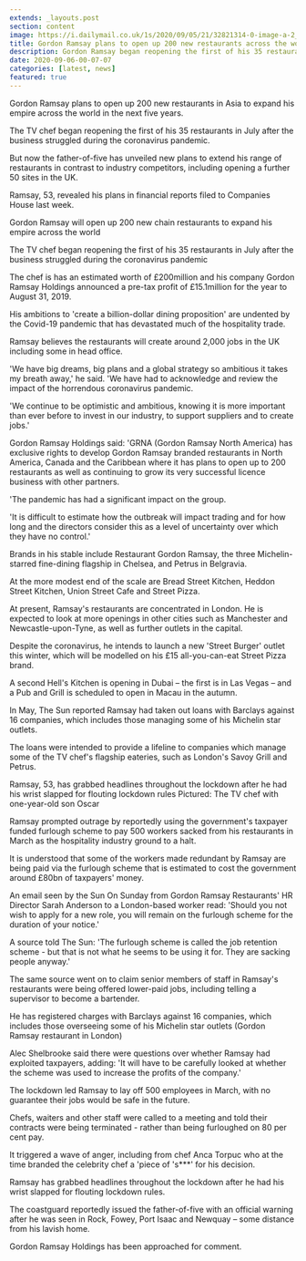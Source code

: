 ```yaml
---
extends: _layouts.post
section: content
image: https://i.dailymail.co.uk/1s/2020/09/05/21/32821314-0-image-a-2_1599337389390.jpg 
title: Gordon Ramsay plans to open up 200 new restaurants across the world and 50 eateries in the UK 
description: Gordon Ramsay began reopening the first of his 35 restaurants in July after the business struggled during the coronavirus pandemic but is now planning to open 200 new ones across the world. 
date: 2020-09-06-00-07-07 
categories: [latest, news] 
featured: true 
--- 
```

Gordon Ramsay plans to open up 200 new restaurants in Asia to expand his empire across the world in the next five years.

The TV chef began reopening the first of his 35 restaurants in July after the business struggled during the coronavirus pandemic.

But now the father-of-five has unveiled new plans to extend his range of restaurants in contrast to industry competitors, including opening a further 50 sites in the UK. 

Ramsay, 53, revealed his plans in financial reports filed to Companies House last week.

Gordon Ramsay will open up 200 new chain restaurants to expand his empire across the world

The TV chef began reopening the first of his 35 restaurants in July after the business struggled during the coronavirus pandemic

The chef is has an estimated worth of £200million and his company Gordon Ramsay Holdings announced a pre-tax profit of £15.1million for the year to August 31, 2019.

His ambitions to 'create a billion-dollar dining proposition' are undented by the Covid-19 pandemic that has devastated much of the hospitality trade. 

Ramsay believes the restaurants will create around 2,000 jobs in the UK including some in head office.

'We have big dreams, big plans and a global strategy so ambitious it takes my breath away,' he said. 'We have had to acknowledge and review the impact of the horrendous coronavirus pandemic. 

'We continue to be optimistic and ambitious, knowing it is more important than ever before to invest in our industry, to support suppliers and to create jobs.'

Gordon Ramsay Holdings said: 'GRNA (Gordon Ramsay North America) has exclusive rights to develop Gordon Ramsay branded restaurants in North America, Canada and the Caribbean where it has plans to open up to 200 restaurants as well as continuing to grow its very successful licence business with other partners.

'The pandemic has had a significant impact on the group. 

'It is difficult to estimate how the outbreak will impact trading and for how long and the directors consider this as a level of uncertainty over which they have no control.' 

Brands in his stable include Restaurant Gordon Ramsay, the three Michelin-starred fine-dining flagship in Chelsea, and Petrus in Belgravia.

At the more modest end of the scale are Bread Street Kitchen, Heddon Street Kitchen, Union Street Cafe and Street Pizza.

At present, Ramsay's restaurants are concentrated in London. He is expected to look at more openings in other cities such as Manchester and Newcastle-upon-Tyne, as well as further outlets in the capital.

Despite the coronavirus, he intends to launch a new 'Street Burger' outlet this winter, which will be modelled on his £15 all-you-can-eat Street Pizza brand.

A second Hell's Kitchen is opening in Dubai – the first is in Las Vegas – and a Pub and Grill is scheduled to open in Macau in the autumn. 

In May, The Sun reported Ramsay had taken out loans with Barclays against 16 companies, which includes those managing some of his Michelin star outlets.

The loans were intended to provide a lifeline to companies which manage some of the TV chef's flagship eateries, such as London's Savoy Grill and Petrus. 

Ramsay, 53, has grabbed headlines throughout the lockdown after he had his wrist slapped for flouting lockdown rules Pictured: The TV chef with one-year-old son Oscar

Ramsay prompted outrage by reportedly using the government's taxpayer funded furlough scheme to pay 500 workers sacked from his restaurants in March as the hospitality industry ground to a halt.

It is understood that some of the workers made redundant by Ramsay are being paid via the furlough scheme that is estimated to cost the government around £80bn of taxpayers' money.

An email seen by the Sun On Sunday from Gordon Ramsay Restaurants' HR Director Sarah Anderson to a London-based worker read: 'Should you not wish to apply for a new role, you will remain on the furlough scheme for the duration of your notice.'

A source told The Sun: 'The furlough scheme is called the job retention scheme - but that is not what he seems to be using it for. They are sacking people anyway.'

The same source went on to claim senior members of staff in Ramsay's restaurants were being offered lower-paid jobs, including telling a supervisor to become a bartender. 

He has registered charges with Barclays against 16 companies, which includes those overseeing some of his Michelin star outlets (Gordon Ramsay restaurant in London) 

Alec Shelbrooke said there were questions over whether Ramsay had exploited taxpayers, adding: 'It will have to be carefully looked at whether the scheme was used to increase the profits of the company.'

The lockdown led Ramsay to lay off 500 employees in March, with no guarantee their jobs would be safe in the future.

Chefs, waiters and other staff were called to a meeting and told their contracts were being terminated - rather than being furloughed on 80 per cent pay.

It triggered a wave of anger, including from chef Anca Torpuc who at the time branded the celebrity chef a 'piece of 's***' for his decision.

Ramsay has grabbed headlines throughout the lockdown after he had his wrist slapped for flouting lockdown rules.

The coastguard reportedly issued the father-of-five with an official warning after he was seen in Rock, Fowey, Port Isaac and Newquay – some distance from his lavish home.

Gordon Ramsay Holdings has been approached for comment. 

